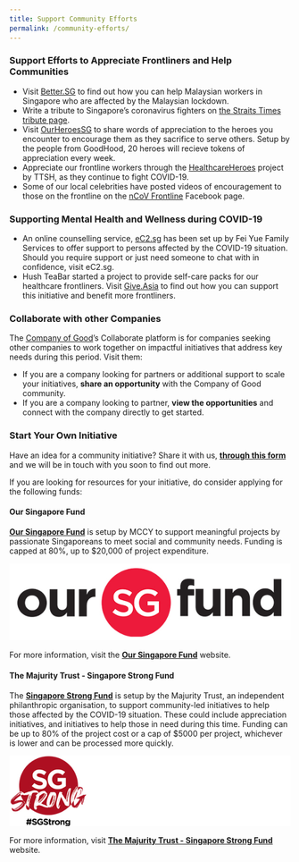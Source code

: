 ```yaml
---
title: Support Community Efforts
permalink: /community-efforts/
---
```


### Support Efforts to Appreciate Frontliners and Help Communities
- Visit [Better.SG](https://better.sg/helpmalaysians/) to find out how you can help Malaysian workers in Singapore who are affected by the Malaysian lockdown.
- Write a tribute to Singapore’s coronavirus fighters on [the Straits Times tribute page](https://www.straitstimes.com/multimedia/graphics/2020/02/tribute-coronaviurus-fighters/index.html).
- Visit [OurHeroesSG](https://heroes.goodhood.sg/heroes) to share words of appreciation to the heroes you encounter to encourage them as they sacrifice to serve others. Setup by the people from GoodHood, 20 heroes will recieve tokens of appreciation every week.  
- Appreciate our frontline workers through the [HealthcareHeroes](/media/HealthcareHeroes.pdf/) project by TTSH, as they continue to fight COVID-19.
- Some of our local celebrities have posted videos of encouragement to those on the frontline on the [nCoV Frontline](https://www.facebook.com/nCoVfrontline/) Facebook page.

### Supporting Mental Health and Wellness during COVID-19
- An online counselling service, [eC2.sg](https://www.ec2.sg) has been set up by Fei Yue Family Services to offer support to persons affected by the COVID-19 situation. Should you require support or just need someone to chat with in confidence, visit eC2.sg.
- Hush TeaBar started a project to provide self-care packs for our healthcare frontliners. Visit [Give.Asia](https://give.asia/campaign/sgunited#/) to find out how you can support this initiative and benefit more frontliners.

### Collaborate with other Companies
The [Company of Good](https://www.companyofgood.sg/collaborate)’s Collaborate platform is for companies seeking other companies to work together on impactful initiatives that address key needs during this period. Visit them:
- If you are a company looking for partners or additional support to scale your initiatives, **share an opportunity** with the Company of Good community.
- If you are a company looking to partner, **view the opportunities** and connect with the company directly to get started. 

### Start Your Own Initiative
Have an idea for a community initiative? Share it with us, **[through this form](https://go.gov.sg/sgunitedform)** and we will be in touch with you soon to find out more. 

If you are looking for resources for your initiative, do consider applying for the following funds: 

#### Our Singapore Fund 
 **[Our Singapore Fund](https://www.sg/oursingaporefund)** is setup by MCCY to support meaningful projects by passionate Singaporeans to meet social and community needs. Funding is capped at 80%, up to $20,000 of project expenditure.
 
[![OurSG](/images/osf.jpg)](https://www.sg/oursingaporefund)

For more information, visit the **[Our Singapore Fund](https://www.sg/oursingaporefund)** website.

#### The Majurity Trust - Singapore Strong Fund
The **[Singapore Strong Fund](https://www.majurity.sg/sgstrong)** is setup by the Majurity Trust, an independent philanthropic organisation, to support community-led initiatives to help those affected by the COVID-19 situation. These could include appreciation initiatives, and initiatives to help those in need during this time. Funding can be up to 80% of the project cost or a cap of $5000 per project, whichever is lower and can be processed more quickly. 

[![SGStrong](/images/SGStrongW.jpg)](https://www.majurity.sg/sgstrong)

For more information, visit **[The Majurity Trust - Singapore Strong Fund](https://www.majurity.sg/sgstrong)** website.
